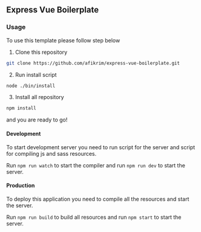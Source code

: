 ## Express Vue Boilerplate

### Usage
To use this template please follow step below

1. Clone this repository
```sh
git clone https://github.com/afikrim/express-vue-boilerplate.git
```

2. Run install script
```sh
node ./bin/install
```

3. Install all repository
```sh 
npm install
```
and you are ready to go!

#### Development
To start development server you need to run script for the server and script for compiling js and sass resources.

Run `npm run watch` to start the compiler and run `npm run dev` to start the server.

#### Production
To deploy this application you need to compile all the resources and start the server.

Run `npm run build` to build all resources and run `npm start` to start the server.